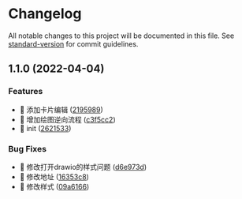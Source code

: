 # Changelog

All notable changes to this project will be documented in this file. See [standard-version](https://github.com/conventional-changelog/standard-version) for commit guidelines.

## 1.1.0 (2022-04-04)


### Features

* 🚀 添加卡片编辑 ([2195989](https://github.com/zhaodeezhu/xioo-docs/commit/219598917d7ae3ced61f88ff5d4d8a5125322fc5))
* 🚀 增加绘图逆向流程 ([c3f5cc2](https://github.com/zhaodeezhu/xioo-docs/commit/c3f5cc2993c8fccc7623fdd7f748702aa2293623))
* 🚀 init ([2621533](https://github.com/zhaodeezhu/xioo-docs/commit/262153387d67a63fbb97dbc878336799fe73f612))


### Bug Fixes

* 🐛 修改打开drawio的样式问题 ([d6e973d](https://github.com/zhaodeezhu/xioo-docs/commit/d6e973d0777d3c7f765c0ad434c1f485f31f9cc2))
* 🐛 修改地址 ([16353c8](https://github.com/zhaodeezhu/xioo-docs/commit/16353c8f0b769c36ddec6d4b0eebc5f2083d4394))
* 🐛 修改样式 ([09a6166](https://github.com/zhaodeezhu/xioo-docs/commit/09a61668c1fb45fba122beea6af39985228864d4))
